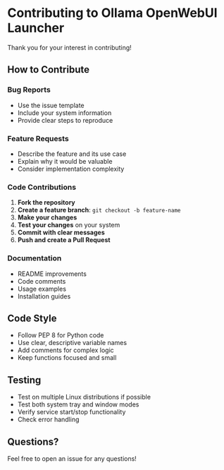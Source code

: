 # Contributing to Ollama OpenWebUI Launcher

Thank you for your interest in contributing!

## How to Contribute

### Bug Reports
- Use the issue template
- Include your system information
- Provide clear steps to reproduce

### Feature Requests
- Describe the feature and its use case
- Explain why it would be valuable
- Consider implementation complexity

### Code Contributions

1. **Fork the repository**
2. **Create a feature branch**: `git checkout -b feature-name`
3. **Make your changes**
4. **Test your changes** on your system
5. **Commit with clear messages**
6. **Push and create a Pull Request**

### Documentation
- README improvements
- Code comments
- Usage examples
- Installation guides

## Code Style
- Follow PEP 8 for Python code
- Use clear, descriptive variable names
- Add comments for complex logic
- Keep functions focused and small

## Testing
- Test on multiple Linux distributions if possible
- Test both system tray and window modes
- Verify service start/stop functionality
- Check error handling

## Questions?
Feel free to open an issue for any questions!